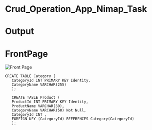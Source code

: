 # Crud_Operation_App_Nimap_Task
# Output
# FrontPage 
![Front Page](https://github.com/vedusai/Crud_Operation_App_Nimap_Task/assets/70750862/14598309-c744-4189-884a-a353ffce0f41)

    CREATE TABLE Category (
       CategoryId INT PRIMARY KEY Identity,
       CategoryName VARCHAR(255)
       );

	   CREATE TABLE Product (
       ProductId INT PRIMARY KEY Identity,
       ProductName VARCHAR(50),
	   CategoryName VARCHAR(50) Not Null,
       CategoryId INT ,
       FOREIGN KEY (CategoryId) REFERENCES Category(CategoryId)
       );
